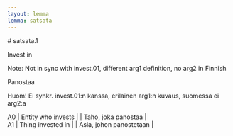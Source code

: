 ```yaml
---
layout: lemma
lemma: satsata
---
```


<div class="sense">
# <span class="sensename">satsata.1</span>

<span class="description">Invest in</span>

Note: Not in sync with invest.01, different arg1 definition, no arg2 in Finnish

<span class="description">Panostaa</span>

Huom! Ei synkr. invest.01:n kanssa, erilainen arg1:n kuvaus, suomessa ei arg2:a

A0 | Entity who invests |   | Taho, joka panostaa |  
A1 | Thing invested in |   | Asia, johon panostetaan |  

</div>

